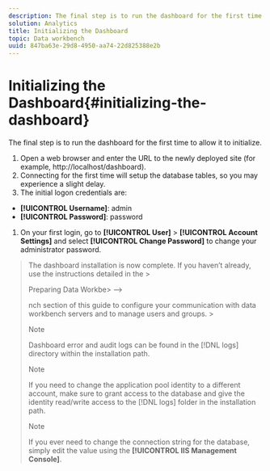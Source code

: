 ```yaml
---
description: The final step is to run the dashboard for the first time to allow it to initialize.
solution: Analytics
title: Initializing the Dashboard
topic: Data workbench
uuid: 847ba63e-29d8-4950-aa74-22d825388e2b
---
```


# Initializing the Dashboard{#initializing-the-dashboard}

The final step is to run the dashboard for the first time to allow it to initialize.

1. Open a web browser and enter the URL to the newly deployed site (for example, http://localhost/dashboard).
1. Connecting for the first time will setup the database tables, so you may experience a slight delay.
1. The initial logon credentials are:

* **[!UICONTROL Username]**: admin 
* **[!UICONTROL Password]**: password

1. On your first login, go to **[!UICONTROL User]** > **[!UICONTROL Account Settings]** and select **[!UICONTROL Change Password]** to change your administrator password.
>The dashboard installation is now complete. If you haven’t already, use the instructions detailed in the >
><!-->
>Preparing Data Workbe>
>-->
>nch section of this guide to configure your communication with data workbench servers and to manage users and groups. >
>>[!NOTE]
>>
>>Dashboard error and audit logs can be found in the [!DNL logs] directory within the installation path. 
>
>>[!NOTE]
>>
>>If you need to change the application pool identity to a different account, make sure to grant access to the database and give the identity read/write access to the [!DNL logs] folder in the installation path. 
>
>>[!NOTE]
>>
>>If you ever need to change the connection string for the database, simply edit the value using the **[!UICONTROL IIS Management Console]**. 
>
